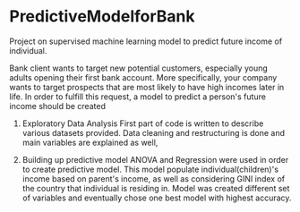 # PredictiveModelforBank
Project on supervised machine learning model to predict future income of individual.

<Objective>
  
Bank client wants to target new potential customers, especially young adults opening their first bank account. 
More specifically, your company wants to target prospects that are most likely to have high incomes later in life.
In order to fulfill this request, a model to predict a person's future income should be created
  
  
<Analysis Scope>
  
1. Exploratory Data Analysis
First part of code is written to describe various datasets provided. Data cleaning and restructuring is done and main variables are explained as well,
  
  
2. Building up predictive model
 ANOVA and Regression were used in order to create predictive model. This model populate individual(children)'s income based on parent's income, as well as considering GINI index of the country that individual is residing in. Model was created different set of variables and eventually chose one best model with highest accuracy.
  
